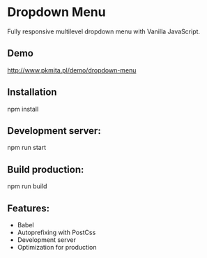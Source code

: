 # Dropdown Menu

Fully responsive multilevel dropdown menu with Vanilla JavaScript.

## Demo
http://www.pkmita.pl/demo/dropdown-menu

## Installation
npm install

## Development server:
npm run start

## Build production:
npm run build

## Features:
- Babel
- Autoprefixing with PostCss
- Development server
- Optimization for production 